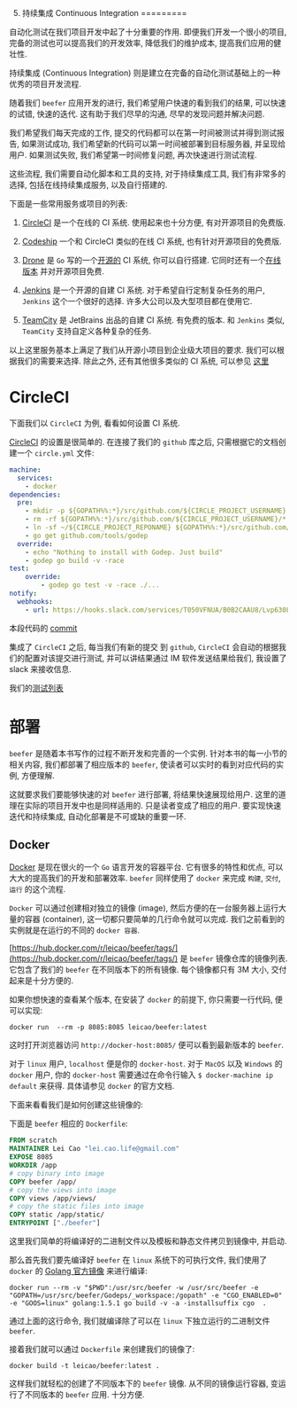 5. 持续集成 Continuous Integration
=========

自动化测试在我们项目开发中起了十分重要的作用. 即便我们开发一个很小的项目, 完备的测试也可以提高我们的开发效率, 降低我们的维护成本, 提高我们应用的健壮性. 

持续集成 (Continuous Integration) 则是建立在完备的自动化测试基础上的一种优秀的项目开发流程. 

随着我们 `beefer` 应用开发的进行, 我们希望用户快速的看到我们的结果, 可以快速的试错, 快速的迭代. 这有助于我们尽早的沟通, 尽早的发现问题并解决问题.

我们希望我们每天完成的工作, 提交的代码都可以在第一时间被测试并得到测试报告, 如果测试成功, 我们希望新的代码可以第一时间被部署到目标服务器, 并呈现给用户. 如果测试失败, 我们希望第一时间修复问题, 再次快速进行测试流程.

这些流程, 我们需要自动化脚本和工具的支持, 对于持续集成工具, 我们有非常多的选择, 包括在线持续集成服务, 以及自行搭建的.

下面是一些常用服务或项目的列表:

1. [CircleCI](http://circleci.com) 是一个在线的 CI 系统. 使用起来也十分方便, 有对开源项目的免费版.
    
2. [Codeship](https://codeship.com/) 一个和 CircleCI 类似的在线 CI 系统, 也有针对开源项目的免费版.
    
3. [Drone](https://drone.io/) 是 `Go` 写的一个[开源的](https://github.com/drone/drone) CI 系统, 你可以自行搭建. 它同时还有一个[在线版本](https://drone.io/) 并对开源项目免费.

4. [Jenkins](http://jenkins-ci.org/) 是一个开源的自建 CI 系统. 对于希望自行定制复杂任务的用户, `Jenkins` 这个一个很好的选择. 许多大公司以及大型项目都在使用它.
    
5. [TeamCity](https://www.jetbrains.com/teamcity/) 是 JetBrains 出品的自建 CI 系统. 有免费的版本. 和 `Jenkins` 类似, `TeamCity` 支持自定义各种复杂的任务.
    
以上这里服务基本上满足了我们从开源小项目到企业级大项目的要求. 我们可以根据我们的需要来选择. 除此之外, 还有其他很多类似的 CI 系统, 可以参见 [这里](https://en.wikipedia.org/wiki/Comparison_of_continuous_integration_software)


# CircleCI

下面我们以 `CircleCI` 为例, 看看如何设置 CI 系统.

[CircleCI](http://circleci.com) 的设置是很简单的. 在连接了我们的 `github` 库之后, 只需根据它的文档创建一个 `circle.yml` 文件:

```yml
machine:
  services:
    - docker
dependencies:
  pre:
    - mkdir -p ${GOPATH%%:*}/src/github.com/${CIRCLE_PROJECT_USERNAME}
    - rm -rf ${GOPATH%%:*}/src/github.com/${CIRCLE_PROJECT_USERNAME}/*
    - ln -sf ~/${CIRCLE_PROJECT_REPONAME} ${GOPATH%%:*}/src/github.com/${CIRCLE_PROJECT_USERNAME}/${CIRCLE_PROJECT_REPONAME}
    - go get github.com/tools/godep
  override:
    - echo "Nothing to install with Godep. Just build"
    - godep go build -v -race
test:
    override:
        - godep go test -v -race ./...
notify:
  webhooks:
    - url: https://hooks.slack.com/services/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
```

本段代码的 [commit][1]

集成了 `CircleCI` 之后, 每当我们有新的提交 到 `github`, `CircleCI` 会自动的根据我们的配置对该提交进行测试, 并可以讲结果通过 IM 软件发送结果给我们, 我设置了 slack 来接收信息.
 
我们的[测试列表](https://circleci.com/gh/lei-cao/beefer)

# 部署

`beefer` 是随着本书写作的过程不断开发和完善的一个实例. 针对本书的每一小节的相关内容, 我们都部署了相应版本的 `beefer`, 使读者可以实时的看到对应代码的实例, 方便理解. 

这就要求我们要能够快速的对 `beefer` 进行部署, 将结果快速展现给用户. 这里的道理在实际的项目开发中也是同样适用的. 只是读者变成了相应的用户. 要实现快速迭代和持续集成, 自动化部署是不可或缺的重要一环.
 
## Docker

[Docker](https://www.docker.com/) 是现在很火的一个 `Go` 语言开发的容器平台. 它有很多的特性和优点, 可以大大的提高我们的开发和部署效率. `beefer` 同样使用了 `docker` 来完成 `构建`, `交付`, `运行` 的这个流程.

`Docker` 可以通过创建相对独立的镜像 (image), 然后方便的在一台服务器上运行大量的容器 (container), 这一切都只要简单的几行命令就可以完成. 我们之前看到的实例就是在运行的不同的 `docker 容器`. 

[https://hub.docker.com/r/leicao/beefer/tags/](https://hub.docker.com/r/leicao/beefer/tags/) 是 `beefer` 镜像仓库的镜像列表. 它包含了我们的 `beefer` 在不同版本下的所有镜像. 每个镜像都只有 3M 大小, 交付起来是十分方便的. 

如果你想快速的查看某个版本, 在安装了 `docker` 的前提下, 你只需要一行代码, 便可以实现:

`docker run  --rm -p 8085:8085 leicao/beefer:latest`

这时打开浏览器访问 `http://docker-host:8085/` 便可以看到最新版本的 `beefer`. 

对于 `linux` 用户, `localhost` 便是你的 `docker-host`.
对于 `MacOS` 以及 `Windows` 的 `docker` 用户, 你的 `docker-host` 需要通过在命令行输入 `$ docker-machine ip default` 来获得. 具体请参见 `docker` 的官方文档.

下面来看看我们是如何创建这些镜像的:

下面是 `beefer` 相应的 `Dockerfile`:

```Dockerfile
FROM scratch
MAINTAINER Lei Cao "lei.cao.life@gmail.com"
EXPOSE 8085
WORKDIR /app
# copy binary into image
COPY beefer /app/
# copy the views into image
COPY views /app/views/
# copy the static files into image
COPY static /app/static/
ENTRYPOINT ["./beefer"]
```

这里我们简单的将编译好的二进制文件以及模板和静态文件拷贝到镜像中, 并启动. 

那么首先我们要先编译好 `beefer` 在 `linux` 系统下的可执行文件, 我们使用了 `docker` 的 [Golang 官方镜像](https://hub.docker.com/_/golang/) 来进行编译:

`docker run --rm -v "$PWD":/usr/src/beefer -w /usr/src/beefer -e "GOPATH=/usr/src/beefer/Godeps/_workspace:/gopath" -e "CGO_ENABLED=0" -e "GOOS=linux" golang:1.5.1 go build -v -a -installsuffix cgo  .`

通过上面的这行命令, 我们就编译除了可以在 `linux` 下独立运行的二进制文件 `beefer`.

 接着我们就可以通过 `Dockerfile` 来创建我们的镜像了:

`docker build -t leicao/beefer:latest .`

这样我们就轻松的创建了不同版本下的 `beefer` 镜像. 从不同的镜像运行容器, 变运行了不同版本的 `beefer` 应用. 十分方便.

[1]: https://github.com/lei-cao/beefer/commit/10259ed
